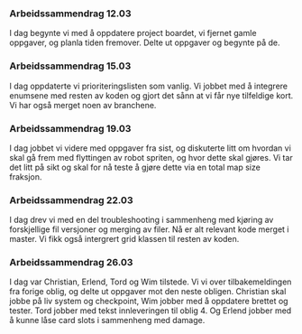 ### Arbeidssammendrag 12.03
I dag begynte vi med å oppdatere project boardet, vi fjernet gamle oppgaver,
og planla tiden fremover. Delte ut oppgaver og begynte på de.

### Arbeidssammendrag 15.03
I dag oppdaterte vi prioriteringslisten som vanlig. Vi jobbet med å integrere enumsene med resten av koden og gjort det sånn at vi får nye tilfeldige kort. Vi har også merget noen av branchene.

### Arbeidssammendrag 19.03
I dag jobbet vi videre med oppgaver fra sist, og diskuterte litt om hvordan vi skal gå frem med flyttingen av robot spriten,
og hvor dette skal gjøres. Vi tar det litt på sikt og skal for nå teste å gjøre dette via en total map size fraksjon.

### Arbeidssammendrag 22.03
I dag drev vi med en del troubleshooting i sammenheng med kjøring av forskjellige fil versjoner og merging av filer. Nå er alt relevant kode merget i master. Vi fikk også intergrert grid klassen til resten av koden. 

### Arbeidssammendrag 26.03
I dag var Christian, Erlend, Tord og Wim tilstede. Vi vi over tilbakemeldingen fra forige oblig, og delte ut oppgaver mot den neste obligen.
Christian skal jobbe på liv system og checkpoint, Wim jobber med å oppdatere brettet og tester. Tord jobber med tekst innleveringen til oblig 4.
Og Erlend jobber med å kunne låse card slots i sammenheng med damage.
